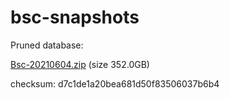 # bsc-snapshots

Pruned database:

[Bsc-20210604.zip](https://s3.ap-northeast-1.amazonaws.com/dex-bin.bnbstatic.com/geth-20210604.zip?AWSAccessKeyId=AKIAYINE6SBQPUZDDRRO&Expires=1625644463&Signature=HzXlWLe%2FsBj2cKlVxOvAXcyAOgg%3D) (size 352.0GB)

checksum: d7c1de1a20bea681d50f83506037b6b4

